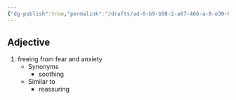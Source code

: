 ```yaml
---
{"dg-publish":true,"permalink":"/drafts/ad-0-b9-b98-2-a67-466-a-8-e30-9-f6377980-cc-2/","dgHomeLink":true,"dgPassFrontmatter":false}
---
```




## Adjective

1. freeing from fear and anxiety
	- Synonyms
		- soothing
	- Similar to
		- reassuring


